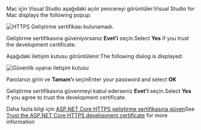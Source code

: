 <span data-ttu-id="14dce-101">Mac için Visual Studio aşağıdaki açılır pencereyi görüntüler:</span><span class="sxs-lookup"><span data-stu-id="14dce-101">Visual Studio for Mac displays the following popup:</span></span>

![HTTPS Geliştirme sertifikası bulunamadı.](~/getting-started/_static/trustCertMac.png)

<span data-ttu-id="14dce-104">Geliştirme sertifikasına güveniyorsanız **Evet'i** seçin.</span><span class="sxs-lookup"><span data-stu-id="14dce-104">Select **Yes** if you trust the development certificate.</span></span>

<span data-ttu-id="14dce-105">Aşağıdaki iletişim kutusu görüntülenir:</span><span class="sxs-lookup"><span data-stu-id="14dce-105">The following dialog is displayed:</span></span>

![Güvenlik uyarısı iletişim kutusu](~/getting-started/_static/certMac.png)

<span data-ttu-id="14dce-107">Parolanızı girin ve **Tamam'ı** seçin</span><span class="sxs-lookup"><span data-stu-id="14dce-107">Enter your password and select **OK**</span></span>

<span data-ttu-id="14dce-108">Geliştirme sertifikasına güvenmeyi kabul ederseniz **Evet'i** seçin.</span><span class="sxs-lookup"><span data-stu-id="14dce-108">Select **Yes** if you agree to trust the development certificate.</span></span>

<span data-ttu-id="14dce-109">Daha fazla bilgi için [ASP.NET Core HTTPS geliştirme sertifikasına güven](xref:security/enforcing-ssl#trust-the-aspnet-core-https-development-certificate-on-windows-and-macos)</span><span class="sxs-lookup"><span data-stu-id="14dce-109">See [Trust the ASP.NET Core HTTPS development certificate](xref:security/enforcing-ssl#trust-the-aspnet-core-https-development-certificate-on-windows-and-macos) for more information</span></span>